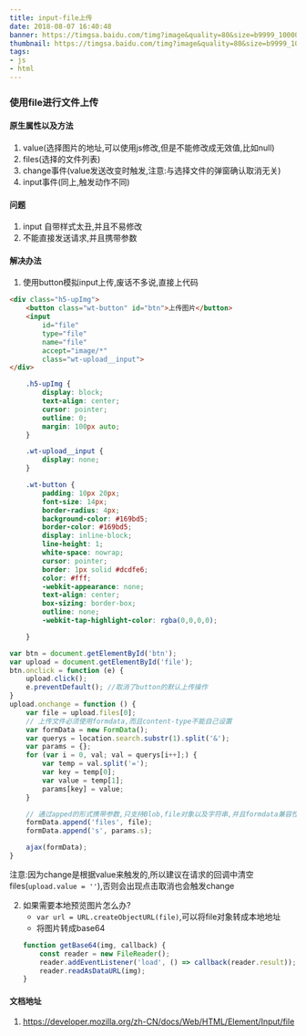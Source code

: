 ```yaml
---
title: input-file上传
date: 2018-08-07 16:40:48
banner: https://timgsa.baidu.com/timg?image&quality=80&size=b9999_10000&sec=1533643673254&di=3b14c9eb666e5798e90e8574d087d9c1&imgtype=0&src=http%3A%2F%2Fc.hiphotos.baidu.com%2Fimage%2Fpic%2Fitem%2F9a504fc2d562853587bafefd9cef76c6a6ef6397.jpg
thumbnail: https://timgsa.baidu.com/timg?image&quality=80&size=b9999_10000&sec=1533643573891&di=3e7c709f7bc31bd53e52c58a9eaed09d&imgtype=0&src=http%3A%2F%2Fcdnq.duitang.com%2Fuploads%2Fitem%2F201505%2F16%2F20150516211813_MwWSd.jpeg
tags:
- js
- html
---
```


### 使用file进行文件上传

#### 原生属性以及方法
1. value(选择图片的地址,可以使用js修改,但是不能修改成无效值,比如null)
2. files(选择的文件列表)
3. change事件(value发送改变时触发,注意:与选择文件的弹窗确认取消无关)
4. input事件(同上,触发动作不同)

#### 问题
1. input 自带样式太丑,并且不易修改
2. 不能直接发送请求,并且携带参数

<!-- more -->

#### 解决办法
1. 使用button模拟input上传,废话不多说,直接上代码

```html
<div class="h5-upImg">
    <button class="wt-button" id="btn">上传图片</button>
    <input
        id="file"
        type="file"
        name="file"
        accept="image/*"
        class="wt-upload__input">
</div>
```

```css
    .h5-upImg {
        display: block;
        text-align: center;
        cursor: pointer;
        outline: 0;
        margin: 100px auto;
    }

    .wt-upload__input {
        display: none;
    }

    .wt-button {
        padding: 10px 20px;
        font-size: 14px;
        border-radius: 4px;
        background-color: #169bd5;
        border-color: #169bd5;
        display: inline-block;
        line-height: 1;
        white-space: nowrap;
        cursor: pointer;
        border: 1px solid #dcdfe6;
        color: #fff;
        -webkit-appearance: none;
        text-align: center;
        box-sizing: border-box;
        outline: none;
        -webkit-tap-highlight-color: rgba(0,0,0,0);

    }
```
```js
var btn = document.getElementById('btn');
var upload = document.getElementById('file');
btn.onclick = function (e) {
    upload.click();
    e.preventDefault(); //取消了button的默认上传操作
}
upload.onchange = function () {
    var file = upload.files[0];
    // 上传文件必须使用formdata,而且content-type不能自己设置
    var formData = new FormData();
    var querys = location.search.substr(1).split('&');
    var params = {};
    for (var i = 0, val; val = querys[i++];) {
        var temp = val.split('=');
        var key = temp[0];
        var value = temp[1];
        params[key] = value;
    }

    // 通过apped的形式携带参数,只支持Blob,file对象以及字符串,并且formdata兼容性为ie10+
    formData.append('files', file);
    formData.append('s', params.s);

    ajax(formData);
}
```

注意:因为change是根据value来触发的,所以建议在请求的回调中清空files(`upload.value = ''`),否则会出现点击取消也会触发change

2. 如果需要本地预览图片怎么办?
    + `var url = URL.createObjectURL(file)`,可以将file对象转成本地地址
    + 将图片转成base64
    ```js
    function getBase64(img, callback) {
        const reader = new FileReader();
        reader.addEventListener('load', () => callback(reader.result));
        reader.readAsDataURL(img);
    }
    ```

#### 文档地址
1. https://developer.mozilla.org/zh-CN/docs/Web/HTML/Element/Input/file

